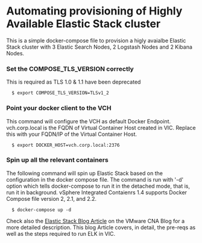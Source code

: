 # Automating provisioning of Highly Available Elastic Stack cluster

This is a simple docker-compose file to provision a higly avaialbe Elastic Stack cluster with 3 Elastic Search Nodes, 2 Logstash Nodes and 2 Kibana Nodes.

### Set the COMPOSE_TLS_VERSION correctly
This is required as TLS 1.0 & 1.1 have been deprecated

```
  $ export COMPOSE_TLS_VERSION=TLSv1_2
```

### Point your docker client to the VCH
This command will configure the VCH as default Docker Endpoint. vch.corp.local is the FQDN of Virtual Container Host created in VIC. Replace this with your FQDN/IP of the Virtual Container Host. 
 
```
  $ export DOCKER_HOST=vch.corp.local:2376
```
 
 
### Spin up all the relevant containers
The following command will spin up Elastic Stack based on the configuration in the docker compose file. The command is run with '-d' option which tells docker-compose to run it in the detached mode, that is, run it in background. vSphere Integrated Contaienrs 1.4 supports Docker Compose file version 2, 2.1, and 2.2.
 
```
  $ docker-compose up -d
```


Check also the [Elastic Stack Blog Article](https://blogs.vmware.com/cloudnative/2018/07/19/getting-started-with-elastic-stack-on-vsphere-integrated-containers/) on the VMware CNA Blog for a more detailed description. This blog Article covers, in detail, the pre-reqs as well as the steps required to run ELK in VIC.
